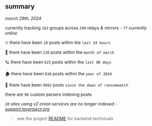 
## summary
_march 28th, 2024_

currently tracking `163` groups across `299` relays & mirrors - _`77` currently online_

⏲ there have been `18` posts within the `last 24 hours`

🦈 there have been `138` posts within the `month of march`

🪐 there have been `625` posts within the `last 90 days`

🏚 there have been `610` posts within the `year of 2024`

🦕 there have been `9892` posts `since the dawn of ransomwatch`

there are `96` custom parsers indexing posts

_`20` sites using v2 onion services are no longer indexed - [support.torproject.org](https://support.torproject.org/onionservices/v2-deprecation/)_

> see the project [README](https://github.com/joshhighet/ransomwatch#ransomwatch--) for backend technicals
